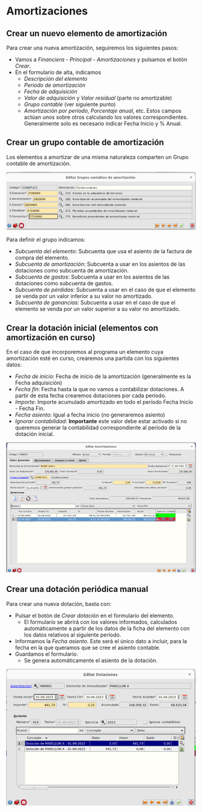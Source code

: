 # Amortizaciones

## Crear un nuevo elemento de amortización
Para crear una nueva amortización, seguiremos los siguientes pasos:
* Vamos a _Financiera - Principal - Amortizaciones_ y pulsamos el botón _Crear_.
* En el formulario de alta, indicamos
    * _Descripción del elemento_
    * _Período de amortización_
    * _Fecha de adquisición_
    * _Valor de adquisición_ y _Valor residual_ (parte no amortizable)
    * _Grupo contable_ (ver siguiente punto)
    * _Amortización por período_, _Porcentaje anual_, etc. Estos campos actúan unos sobre otros calculando los valores correspondientes. Generalmente solo es necesario indicar Fecha Inicio y % Anual.

## Crear un grupo contable de amortización
Los elementos a amortizar de una misma naturaleza comparten un Grupo contable de amortización.

![Grupo contable ](./img/grupo_contable.png)

Para definir el grupo indicamos:
* _Subcuenta del elemento_: Subcuenta que usa el asiento de la factura de compra del elemento.
* _Subcuenta de amortización_: Subcuenta a usar en los asientos de las dotaciones como subcuenta de amortización.
* _Subcuenta de gastos_: Subcuenta a usar en los asientos de las dotaciones como subcuenta de gastos.
* _Subcuenta de pérdidas_: Subcuenta a usar en el caso de que el elemento se venda por un valor inferior a su valor no amortizado.
* _Subcuenta de ganancias_: Subcuenta a usar en el caso de que el elemento se venda por un valor superior a su valor no amortizado.

## Crear la dotación inicial (elementos con amortización en curso)
En el caso de que incorporemos al programa un elemento cuya amortización esté en curso, crearemos una partida con los siguientes datos:
* _Fecha de inicio_: Fecha de inicio de la amortización (generalmente es la Fecha adquisición)
* _Fecha fin_: Fecha hasta la que no vamos a contabilizar dotaciones. A partir de esta fecha crearemos dotaciones por cada período.
* _Importe_: Importe acumulado amortizado en todo el período Fecha Inicio - Fecha Fin.
* _Fecha asiento_: Igual a fecha inicio (no generaremos asiento)
* _Ignorar contabilidad_: __Importante__ este valor debe estar activado si  no queremos generar la contabilidad correspondiente al período de la dotación inicial.

![Ficha de elemento ](./img/elemento.png)

## Crear una dotación periódica manual
Para crear una nueva dotación, basta con:
* Pulsar el botón de _Crear dotación_ en el formulario del elemento.
    * El formulario se abrirá con los valores informados, calculados automáticamente a partir de los datos de la ficha del elemento con los datos relativos al siguiente período.
* Informamos la _Fecha asiento_. Este será el único dato a incluir, para la fecha en la que queramos que se cree el asiento contable.
* Guardamos el formulario.
    * Se genera automáticamente el asiento de la dotación.

![Ficha de dotación ](./img/dotacion.png)